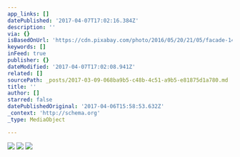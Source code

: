 ```yaml
---
app_links: []
datePublished: '2017-04-07T17:02:16.384Z'
description: ''
via: {}
isBasedOnUrl: 'https://cdn.pixabay.com/photo/2016/05/20/21/05/facade-1405964__340.jpg'
keywords: []
inFeed: true
publisher: {}
dateModified: '2017-04-07T17:02:08.941Z'
related: []
sourcePath: _posts/2017-03-09-068ba9b5-c48b-4c51-a9b5-e81875d1a780.md
title: ''
author: []
starred: false
datePublishedOriginal: '2017-04-06T15:58:53.632Z'
_context: 'http://schema.org'
_type: MediaObject

---
```

![](https://imgflo.herokuapp.com/graph/2b2431f8e7ba7b0/bcb3629bc000cb7d32a119bd10037e25/noop.jpg?input=https%3A%2F%2Fcdn.pixabay.com%2Fphoto%2F2016%2F05%2F20%2F21%2F05%2Ffacade-1405964__340.jpg)
![](https://the-grid-user-content.s3-us-west-2.amazonaws.com/e13582bc-5a4a-4b02-99c8-72fcfe08f2e5.jpg)
![](https://the-grid-user-content.s3-us-west-2.amazonaws.com/78e86933-b413-4c60-aeac-ebf2cd70d82d.png)